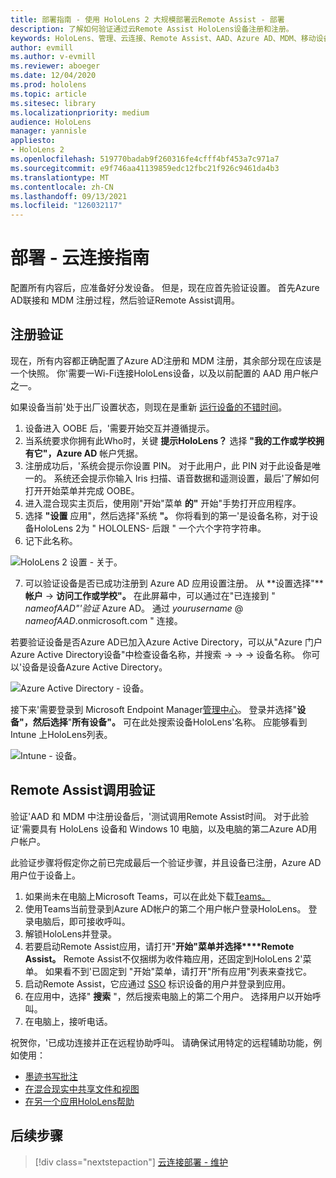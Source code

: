 ```yaml
---
title: 部署指南 - 使用 HoloLens 2 大规模部署云Remote Assist - 部署
description: 了解如何验证通过云Remote Assist HoloLens设备注册和注册。
keywords: HoloLens、管理、云连接、Remote Assist、AAD、Azure AD、MDM、移动设备管理
author: evmill
ms.author: v-evmill
ms.reviewer: aboeger
ms.date: 12/04/2020
ms.prod: hololens
ms.topic: article
ms.sitesec: library
ms.localizationpriority: medium
audience: HoloLens
manager: yannisle
appliesto:
- HoloLens 2
ms.openlocfilehash: 519770badab9f260316fe4cfff4bf453a7c971a7
ms.sourcegitcommit: e9f746aa41139859edc12fbc21f926c9461da4b3
ms.translationtype: MT
ms.contentlocale: zh-CN
ms.lasthandoff: 09/13/2021
ms.locfileid: "126032117"
---
```

# <a name="deploy---cloud-connected-guide"></a>部署 - 云连接指南

配置所有内容后，应准备好分发设备。 但是，现在应首先验证设置。 首先Azure AD联接和 MDM 注册过程，然后验证Remote Assist调用。

## <a name="enrollment-validation"></a>注册验证

现在，所有内容都正确配置了Azure AD注册和 MDM 注册，其余部分现在应该是一个快照。 你&#39;需要一Wi-Fi连接HoloLens设备，以及以前配置的 AAD 用户帐户之一。

如果设备当前&#39;处于出厂设置状态，则现在是重新 [运行设备的不错时间](/hololens/hololens-recovery#clean-reflash-the-device)。

1. 设备进入 OOBE 后，&#39;需要开始交互并遵循提示。 
1. 当系统要求你拥有此Who时，关键 **提示HoloLens？** 选择 **"我的工作或学校拥有它"，Azure AD** 帐户凭据。
1. 注册成功后，&#39;系统会提示你设置 PIN。 对于此用户，此 PIN 对于此设备是唯一的。 系统还会提示你输入 Iris 扫描、语音数据和遥测设置，最后&#39;了解如何打开开始菜单并完成 OOBE。
1. 进入混合现实主页后，使用刚"开始"菜单 **的"** 开始"手势打开应用程序。
1. 选择 **"设置** 应用"，然后选择"系统 **"。** 你将看到的第一&#39;是设备名称，对于设备HoloLens 2为 &quot; HOLOLENS- 后跟 &quot; 一个六个字符字符串。
1. 记下此名称。

![HoloLens 2 设置 - 关于。](./images/hololens2-settings-about.jpg)

7. 可以验证设备是否已成功注册到 Azure AD 应用设置注册。 从 **设置选择"****帐户**  ->  **访问工作或学校"。** 在此屏幕中，可以通过在"已连接到 &quot; _nameofAAD"&#39;验证_ Azure AD。 通过 _yourusername_ @ _nameofAAD_.onmicrosoft.com &quot; 连接。


若要验证设备是否Azure AD已加入Azure Active Directory，可以从"Azure 门户Azure Active Directory设备"中检查设备名称，[](https://portal.azure.com/#home)并搜索  ->    ->    ->  设备名称。 你可以&#39;设备是设备Azure Active Directory。


![Azure Active Directory - 设备。](./images/aad-enrollment.png)

接下来&#39;需要登录到 Microsoft Endpoint Manager[管理中心](https://endpoint.microsoft.com/#home)。 登录并选择"**设备"，然后选择**"**所有设备"。** 可在此处搜索设备HoloLens&#39;名称。 应能够看到 Intune 上HoloLens列表。

![Intune - 设备。](./images/endpoint-all-devices-enrolled.png)

## <a name="remote-assist-call-validation"></a>Remote Assist调用验证

验证&#39;AAD 和 MDM 中注册设备后，&#39;测试调用Remote Assist时间。 对于此验证&#39;需要具有 HoloLens 设备和 Windows 10 电脑，以及电脑的第二Azure AD用户帐户。

此验证步骤将假定你之前已完成最后一个验证步骤，并且设备已注册，Azure AD用户位于设备上。


1. 如果尚未在电脑上Microsoft Teams，可以在此处下载[Teams。](https://www.microsoft.com/microsoft-365/microsoft-teams/download-app)
2. 使用Teams当前登录到Azure AD帐户的第二个用户帐户登录HoloLens。 登录电脑后，即可接收呼叫。
3. 解锁HoloLens并登录。
4. 若要启动Remote Assist应用，请打开"**开始"菜单并选择****Remote Assist。** Remote Assist不仅捆绑为收件箱应用，还固定到HoloLens 2&#39;菜单。 如果看不到&#39;已固定到 "开始"菜单，请打开"所有应用"列表来查找它。 
5. 启动Remote Assist，它应通过 [SSO](/azure/active-directory/manage-apps/what-is-single-sign-on) 标识设备的用户并登录到应用。
6. 在应用中，选择" **搜索** "，然后搜索电脑上的第二个用户。 选择用户以开始呼叫。
7. 在电脑上，接听电话。

祝贺你，&#39;已成功连接并正在远程协助呼叫。 请确保试用特定的远程辅助功能，例如使用：

- [墨迹书写批注](/dynamics365/mixed-reality/remote-assist/add-annotations-hololens)
- [在混合现实中共享文件和视图](/dynamics365/mixed-reality/remote-assist/display-save-files)
- [在另一个应用HoloLens帮助](/dynamics365/mixed-reality/remote-assist/get-help-hololens-app-hololens)

## <a name="next-step"></a>后续步骤

> [!div class="nextstepaction"]
> [云连接部署 - 维护](hololens2-cloud-connected-maintain.md)
